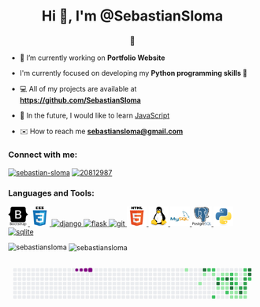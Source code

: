 <h1 align="center">Hi 👋, I'm @SebastianSloma</h1>
<h3 align="center">🐍</h3>

- 🦾 I’m currently working on **Portfolio Website**

- I'm currently focused on developing my **Python programming skills 🐍**

- 💻 All of my projects are available at **https://github.com/SebastianSloma**

- 🔮 In the future, I would like to learn [JavaScript](JavaScript)

- ✉️ How to reach me **sebastiansloma@gmail.com**

<h3 align="left">Connect with me:</h3>
<p align="left">
<a href="https://linkedin.com/in/sebastian-sloma" target="blank"><img align="center" src="https://raw.githubusercontent.com/rahuldkjain/github-profile-readme-generator/master/src/images/icons/Social/linked-in-alt.svg" alt="sebastian-sloma" height="30" width="40" /></a>
<a href="https://stackoverflow.com/users/20812987" target="blank"><img align="center" src="https://raw.githubusercontent.com/rahuldkjain/github-profile-readme-generator/master/src/images/icons/Social/stack-overflow.svg" alt="20812987" height="30" width="40" /></a>
</p>

<h3 align="left">Languages and Tools:</h3>
<p align="left"> <a href="https://getbootstrap.com" target="_blank" rel="noreferrer"> <img src="https://raw.githubusercontent.com/devicons/devicon/master/icons/bootstrap/bootstrap-plain-wordmark.svg" alt="bootstrap" width="40" height="40"/> </a> <a href="https://www.w3schools.com/css/" target="_blank" rel="noreferrer"> <img src="https://raw.githubusercontent.com/devicons/devicon/master/icons/css3/css3-original-wordmark.svg" alt="css3" width="40" height="40"/> </a> <a href="https://www.djangoproject.com/" target="_blank" rel="noreferrer"> <img src="https://cdn.worldvectorlogo.com/logos/django.svg" alt="django" width="40" height="40"/> </a> <a href="https://flask.palletsprojects.com/" target="_blank" rel="noreferrer"> <img src="https://www.vectorlogo.zone/logos/pocoo_flask/pocoo_flask-icon.svg" alt="flask" width="40" height="40"/> </a> <a href="https://git-scm.com/" target="_blank" rel="noreferrer"> <img src="https://www.vectorlogo.zone/logos/git-scm/git-scm-icon.svg" alt="git" width="40" height="40"/> </a> <a href="https://www.w3.org/html/" target="_blank" rel="noreferrer"> <img src="https://raw.githubusercontent.com/devicons/devicon/master/icons/html5/html5-original-wordmark.svg" alt="html5" width="40" height="40"/> </a> <a href="https://www.linux.org/" target="_blank" rel="noreferrer"> <img src="https://raw.githubusercontent.com/devicons/devicon/master/icons/linux/linux-original.svg" alt="linux" width="40" height="40"/> </a> <a href="https://www.mysql.com/" target="_blank" rel="noreferrer"> <img src="https://raw.githubusercontent.com/devicons/devicon/master/icons/mysql/mysql-original-wordmark.svg" alt="mysql" width="40" height="40"/> </a> <a href="https://www.postgresql.org" target="_blank" rel="noreferrer"> <img src="https://raw.githubusercontent.com/devicons/devicon/master/icons/postgresql/postgresql-original-wordmark.svg" alt="postgresql" width="40" height="40"/> </a> <a href="https://www.python.org" target="_blank" rel="noreferrer"> <img src="https://raw.githubusercontent.com/devicons/devicon/master/icons/python/python-original.svg" alt="python" width="40" height="40"/> </a> <a href="https://www.sqlite.org/" target="_blank" rel="noreferrer"> <img src="https://www.vectorlogo.zone/logos/sqlite/sqlite-icon.svg" alt="sqlite" width="40" height="40"/> </a> </p>

<p><img align="left" src="https://github-readme-stats.vercel.app/api/top-langs?username=sebastiansloma&show_icons=true&theme=dracula&locale=en&layout=compact" alt="sebastiansloma" /></p>

<p>&nbsp;<img align="center" src="https://github-readme-stats.vercel.app/api?username=sebastiansloma&show_icons=true&theme=dracula&locale=en" alt="sebastiansloma" /></p>

<svg viewBox="-16 -32 880 192" width="880" height="192" xmlns="http://www.w3.org/2000/svg"><desc>Generated with https://github.com/Platane/snk</desc><style>:root{--cb:#1b1f230a;--cs:purple;--ce:#ebedf0;--c0:#ebedf0;--c1:#9be9a8;--c2:#40c463;--c3:#30a14e;--c4:#216e39}@media(prefers-color-scheme:dark){:root{--cb:#1b1f230a;--cs:purple;--ce:#161b22;--c0:#161b22;--c1:#01311f;--c2:#034525;--c3:#0f6d31;--c4:#00c647}}.c{shape-rendering:geometricPrecision;fill:var(--ce);stroke-width:1px;stroke:var(--cb);animation:none 23100ms linear infinite;width:12px;height:12px}@keyframes c0{16.87%{fill:var(--c1)}16.89%,100%{fill:var(--ce)}}.c.c0{fill:var(--c1);animation-name:c0}@keyframes c1{42.85%{fill:var(--c1)}42.87%,100%{fill:var(--ce)}}.c.c1{fill:var(--c1);animation-name:c1}@keyframes c2{80.94%{fill:var(--c4)}80.96%,100%{fill:var(--ce)}}.c.c2{fill:var(--c4);animation-name:c2}@keyframes c3{19.04%{fill:var(--c1)}19.06%,100%{fill:var(--ce)}}.c.c3{fill:var(--c1);animation-name:c3}@keyframes c4{56.27%{fill:var(--c2)}56.29%,100%{fill:var(--ce)}}.c.c4{fill:var(--c2);animation-name:c4}@keyframes c5{55.83%{fill:var(--c2)}55.85%,100%{fill:var(--ce)}}.c.c5{fill:var(--c2);animation-name:c5}@keyframes c6{19.9%{fill:var(--c1)}19.92%,100%{fill:var(--ce)}}.c.c6{fill:var(--c1);animation-name:c6}@keyframes c7{59.3%{fill:var(--c2)}59.32%,100%{fill:var(--ce)}}.c.c7{fill:var(--c2);animation-name:c7}@keyframes c8{54.54%{fill:var(--c2)}54.56%,100%{fill:var(--ce)}}.c.c8{fill:var(--c2);animation-name:c8}@keyframes c9{70.55%{fill:var(--c4)}70.57%,100%{fill:var(--ce)}}.c.c9{fill:var(--c4);animation-name:c9}@keyframes ca{29.43%{fill:var(--c1)}29.45%,100%{fill:var(--ce)}}.c.ca{fill:var(--c1);animation-name:ca}@keyframes cb{20.77%{fill:var(--c1)}20.79%,100%{fill:var(--ce)}}.c.cb{fill:var(--c1);animation-name:cb}@keyframes cc{54.1%{fill:var(--c2)}54.12%,100%{fill:var(--ce)}}.c.cc{fill:var(--c2);animation-name:cc}@keyframes cd{31.16%{fill:var(--c1)}31.18%,100%{fill:var(--ce)}}.c.cd{fill:var(--c1);animation-name:cd}@keyframes ce{29.86%{fill:var(--c1)}29.88%,100%{fill:var(--ce)}}.c.ce{fill:var(--c1);animation-name:ce}@keyframes cf{21.2%{fill:var(--c1)}21.22%,100%{fill:var(--ce)}}.c.cf{fill:var(--c1);animation-name:cf}@keyframes cg{69.25%{fill:var(--c4)}69.27%,100%{fill:var(--ce)}}.c.cg{fill:var(--c4);animation-name:cg}@keyframes ch{30.73%{fill:var(--c1)}30.75%,100%{fill:var(--ce)}}.c.ch{fill:var(--c1);animation-name:ch}@keyframes ci{30.29%{fill:var(--c1)}30.31%,100%{fill:var(--ce)}}.c.ci{fill:var(--c1);animation-name:ci}@keyframes cj{61.03%{fill:var(--c2)}61.05%,100%{fill:var(--ce)}}.c.cj{fill:var(--c2);animation-name:cj}@keyframes ck{52.8%{fill:var(--c2)}52.82%,100%{fill:var(--ce)}}.c.ck{fill:var(--c2);animation-name:ck}@keyframes cl{68.82%{fill:var(--c3)}68.84%,100%{fill:var(--ce)}}.c.cl{fill:var(--c3);animation-name:cl}@keyframes cm{68.39%{fill:var(--c3)}68.41%,100%{fill:var(--ce)}}.c.cm{fill:var(--c3);animation-name:cm}@keyframes cn{72.28%{fill:var(--c4)}72.3%,100%{fill:var(--ce)}}.c.cn{fill:var(--c4);animation-name:cn}@keyframes co{38.09%{fill:var(--c1)}38.11%,100%{fill:var(--ce)}}.c.co{fill:var(--c1);animation-name:co}@keyframes cp{33.32%{fill:var(--c1)}33.34%,100%{fill:var(--ce)}}.c.cp{fill:var(--c1);animation-name:cp}@keyframes cq{22.93%{fill:var(--c1)}22.95%,100%{fill:var(--ce)}}.c.cq{fill:var(--c1);animation-name:cq}@keyframes cr{23.37%{fill:var(--c1)}23.39%,100%{fill:var(--ce)}}.c.cr{fill:var(--c1);animation-name:cr}@keyframes cs{48.91%{fill:var(--c2)}48.93%,100%{fill:var(--ce)}}.c.cs{fill:var(--c2);animation-name:cs}@keyframes ct{48.47%{fill:var(--c1)}48.49%,100%{fill:var(--ce)}}.c.ct{fill:var(--c1);animation-name:ct}@keyframes cu{37.65%{fill:var(--c1)}37.67%,100%{fill:var(--ce)}}.c.cu{fill:var(--c1);animation-name:cu}@keyframes cv{33.76%{fill:var(--c1)}33.78%,100%{fill:var(--ce)}}.c.cv{fill:var(--c1);animation-name:cv}@keyframes cw{67.09%{fill:var(--c3)}67.11%,100%{fill:var(--ce)}}.c.cw{fill:var(--c3);animation-name:cw}@keyframes cx{73.58%{fill:var(--c4)}73.6%,100%{fill:var(--ce)}}.c.cx{fill:var(--c4);animation-name:cx}@keyframes cy{34.19%{fill:var(--c1)}34.21%,100%{fill:var(--ce)}}.c.cy{fill:var(--c1);animation-name:cy}@keyframes cz{51.07%{fill:var(--c2)}51.09%,100%{fill:var(--ce)}}.c.cz{fill:var(--c2);animation-name:cz}@keyframes c10{50.64%{fill:var(--c1)}50.66%,100%{fill:var(--ce)}}.c.c10{fill:var(--c1);animation-name:c10}@keyframes c11{65.79%{fill:var(--c3)}65.81%,100%{fill:var(--ce)}}.c.c11{fill:var(--c3);animation-name:c11}@keyframes c12{66.22%{fill:var(--c3)}66.24%,100%{fill:var(--ce)}}.c.c12{fill:var(--c3);animation-name:c12}@keyframes c13{66.66%{fill:var(--c3)}66.68%,100%{fill:var(--ce)}}.c.c13{fill:var(--c3);animation-name:c13}@keyframes c14{35.05%{fill:var(--c1)}35.07%,100%{fill:var(--ce)}}.c.c14{fill:var(--c1);animation-name:c14}@keyframes c15{34.62%{fill:var(--c1)}34.64%,100%{fill:var(--ce)}}.c.c15{fill:var(--c1);animation-name:c15}@keyframes c16{76.61%{fill:var(--c4)}76.63%,100%{fill:var(--ce)}}.c.c16{fill:var(--c4);animation-name:c16}@keyframes c17{76.18%{fill:var(--c4)}76.2%,100%{fill:var(--ce)}}.c.c17{fill:var(--c4);animation-name:c17}@keyframes c18{65.36%{fill:var(--c2)}65.38%,100%{fill:var(--ce)}}.c.c18{fill:var(--c2);animation-name:c18}.u{transform-origin:0 0;transform:scale(0,1);animation:none linear 23100ms infinite}@keyframes u0{16.87%{transform:scale(0.000,1)}16.89%,19.04%{transform:scale(0.048,1)}19.06%,19.9%{transform:scale(0.095,1)}19.92%,20.77%{transform:scale(0.143,1)}20.79%,21.2%{transform:scale(0.190,1)}21.22%,22.93%{transform:scale(0.238,1)}22.95%,23.37%{transform:scale(0.286,1)}23.39%,29.43%{transform:scale(0.333,1)}29.45%,29.86%{transform:scale(0.381,1)}29.88%,30.29%{transform:scale(0.429,1)}30.31%,30.73%{transform:scale(0.476,1)}30.75%,31.16%{transform:scale(0.524,1)}31.18%,33.32%{transform:scale(0.571,1)}33.34%,33.76%{transform:scale(0.619,1)}33.78%,34.19%{transform:scale(0.667,1)}34.21%,34.62%{transform:scale(0.714,1)}34.64%,35.05%{transform:scale(0.762,1)}35.07%,37.65%{transform:scale(0.810,1)}37.67%,38.09%{transform:scale(0.857,1)}38.11%,42.85%{transform:scale(0.905,1)}42.87%,48.47%{transform:scale(0.952,1)}48.49%,100%{transform:scale(1.000,1)}}.u.u0{fill:var(--c1);animation-name:u0;transform-origin:0.0px 0}@keyframes u1{48.91%{transform:scale(0.000,1)}48.93%,100%{transform:scale(1.000,1)}}.u.u1{fill:var(--c2);animation-name:u1;transform-origin:395.7px 0}@keyframes u2{50.64%{transform:scale(0.000,1)}50.66%,100%{transform:scale(1.000,1)}}.u.u2{fill:var(--c1);animation-name:u2;transform-origin:414.6px 0}@keyframes u3{51.07%{transform:scale(0.000,1)}51.09%,52.8%{transform:scale(0.111,1)}52.82%,54.1%{transform:scale(0.222,1)}54.12%,54.54%{transform:scale(0.333,1)}54.56%,55.83%{transform:scale(0.444,1)}55.85%,56.27%{transform:scale(0.556,1)}56.29%,59.3%{transform:scale(0.667,1)}59.32%,61.03%{transform:scale(0.778,1)}61.05%,65.36%{transform:scale(0.889,1)}65.38%,100%{transform:scale(1.000,1)}}.u.u3{fill:var(--c2);animation-name:u3;transform-origin:433.4px 0}@keyframes u4{65.79%{transform:scale(0.000,1)}65.81%,66.22%{transform:scale(0.167,1)}66.24%,66.66%{transform:scale(0.333,1)}66.68%,67.09%{transform:scale(0.500,1)}67.11%,68.39%{transform:scale(0.667,1)}68.41%,68.82%{transform:scale(0.833,1)}68.84%,100%{transform:scale(1.000,1)}}.u.u4{fill:var(--c3);animation-name:u4;transform-origin:603.0px 0}@keyframes u5{69.25%{transform:scale(0.000,1)}69.27%,70.55%{transform:scale(0.143,1)}70.57%,72.28%{transform:scale(0.286,1)}72.3%,73.58%{transform:scale(0.429,1)}73.6%,76.18%{transform:scale(0.571,1)}76.2%,76.61%{transform:scale(0.714,1)}76.63%,80.94%{transform:scale(0.857,1)}80.96%,100%{transform:scale(1.000,1)}}.u.u5{fill:var(--c4);animation-name:u5;transform-origin:716.1px 0}.s{shape-rendering:geometricPrecision;fill:var(--cs);animation:none linear 23100ms infinite}@keyframes s0{0%,99.57%{transform:translate(0px,-16px)}0.43%{transform:translate(0px,0px)}18.18%{transform:translate(656px,0px)}18.61%{transform:translate(656px,16px)}21.21%{transform:translate(752px,16px)}21.65%{transform:translate(752px,0px)}22.51%{transform:translate(784px,0px)}23.38%{transform:translate(784px,32px)}23.81%{transform:translate(800px,32px)}24.68%{transform:translate(800px,0px)}26.84%,55.41%{transform:translate(720px,0px)}27.27%{transform:translate(720px,16px)}27.71%,57.14%{transform:translate(704px,16px)}29%,41.13%{transform:translate(704px,64px)}30.3%{transform:translate(752px,64px)}30.74%{transform:translate(752px,48px)}31.17%{transform:translate(736px,48px)}32.47%,39.39%,46.32%{transform:translate(736px,96px)}34.63%{transform:translate(816px,96px)}35.06%{transform:translate(816px,80px)}35.5%,74.46%{transform:translate(832px,80px)}35.93%,63.64%{transform:translate(832px,96px)}37.23%,62.34%{transform:translate(784px,96px)}37.66%,48.05%,61.9%{transform:translate(784px,80px)}38.1%,47.62%{transform:translate(768px,80px)}38.53%,47.19%{transform:translate(768px,96px)}40.26%{transform:translate(736px,64px)}41.56%{transform:translate(704px,48px)}42.86%{transform:translate(656px,48px)}43.72%{transform:translate(656px,80px)}45.89%{transform:translate(736px,80px)}49.78%{transform:translate(784px,16px)}50.65%{transform:translate(816px,16px)}51.08%{transform:translate(816px,0px)}52.38%{transform:translate(768px,0px)}52.81%{transform:translate(768px,16px)}53.68%{transform:translate(736px,16px)}54.11%{transform:translate(736px,32px)}54.55%,70.13%{transform:translate(720px,32px)}56.28%{transform:translate(688px,0px)}56.71%{transform:translate(688px,16px)}59.31%{transform:translate(704px,96px)}60.61%{transform:translate(752px,96px)}61.04%{transform:translate(752px,80px)}65.37%{transform:translate(832px,32px)}65.8%{transform:translate(816px,32px)}66.67%{transform:translate(816px,64px)}67.1%,73.16%{transform:translate(800px,64px)}67.53%{transform:translate(800px,48px)}68.4%,71.86%{transform:translate(768px,48px)}68.83%{transform:translate(768px,32px)}70.56%{transform:translate(720px,48px)}72.29%{transform:translate(768px,64px)}73.59%{transform:translate(800px,80px)}76.62%{transform:translate(832px,0px)}97.4%{transform:translate(64px,0px)}97.84%{transform:translate(64px,-16px)}}.s.s0{transform:translate(0px,-16px);animation-name:s0}@keyframes s1{0%,99.57%{transform:translate(16px,-16px)}0.43%{transform:translate(0px,-16px)}0.87%{transform:translate(0px,0px)}18.61%{transform:translate(656px,0px)}19.05%{transform:translate(656px,16px)}21.65%{transform:translate(752px,16px)}22.08%{transform:translate(752px,0px)}22.94%{transform:translate(784px,0px)}23.81%{transform:translate(784px,32px)}24.24%{transform:translate(800px,32px)}25.11%{transform:translate(800px,0px)}27.27%,55.84%{transform:translate(720px,0px)}27.71%{transform:translate(720px,16px)}28.14%,57.58%{transform:translate(704px,16px)}29.44%,41.56%{transform:translate(704px,64px)}30.74%{transform:translate(752px,64px)}31.17%{transform:translate(752px,48px)}31.6%{transform:translate(736px,48px)}32.9%,39.83%,46.75%{transform:translate(736px,96px)}35.06%{transform:translate(816px,96px)}35.5%{transform:translate(816px,80px)}35.93%,74.89%{transform:translate(832px,80px)}36.36%,64.07%{transform:translate(832px,96px)}37.66%,62.77%{transform:translate(784px,96px)}38.1%,48.48%,62.34%{transform:translate(784px,80px)}38.53%,48.05%{transform:translate(768px,80px)}38.96%,47.62%{transform:translate(768px,96px)}40.69%{transform:translate(736px,64px)}41.99%{transform:translate(704px,48px)}43.29%{transform:translate(656px,48px)}44.16%{transform:translate(656px,80px)}46.32%{transform:translate(736px,80px)}50.22%{transform:translate(784px,16px)}51.08%{transform:translate(816px,16px)}51.52%{transform:translate(816px,0px)}52.81%{transform:translate(768px,0px)}53.25%{transform:translate(768px,16px)}54.11%{transform:translate(736px,16px)}54.55%{transform:translate(736px,32px)}54.98%,70.56%{transform:translate(720px,32px)}56.71%{transform:translate(688px,0px)}57.14%{transform:translate(688px,16px)}59.74%{transform:translate(704px,96px)}61.04%{transform:translate(752px,96px)}61.47%{transform:translate(752px,80px)}65.8%{transform:translate(832px,32px)}66.23%{transform:translate(816px,32px)}67.1%{transform:translate(816px,64px)}67.53%,73.59%{transform:translate(800px,64px)}67.97%{transform:translate(800px,48px)}68.83%,72.29%{transform:translate(768px,48px)}69.26%{transform:translate(768px,32px)}71%{transform:translate(720px,48px)}72.73%{transform:translate(768px,64px)}74.03%{transform:translate(800px,80px)}77.06%{transform:translate(832px,0px)}97.84%{transform:translate(64px,0px)}98.27%{transform:translate(64px,-16px)}}.s.s1{transform:translate(16px,-16px);animation-name:s1}@keyframes s2{0%,99.57%{transform:translate(32px,-16px)}0.87%{transform:translate(0px,-16px)}1.3%{transform:translate(0px,0px)}19.05%{transform:translate(656px,0px)}19.48%{transform:translate(656px,16px)}22.08%{transform:translate(752px,16px)}22.51%{transform:translate(752px,0px)}23.38%{transform:translate(784px,0px)}24.24%{transform:translate(784px,32px)}24.68%{transform:translate(800px,32px)}25.54%{transform:translate(800px,0px)}27.71%,56.28%{transform:translate(720px,0px)}28.14%{transform:translate(720px,16px)}28.57%,58.01%{transform:translate(704px,16px)}29.87%,41.99%{transform:translate(704px,64px)}31.17%{transform:translate(752px,64px)}31.6%{transform:translate(752px,48px)}32.03%{transform:translate(736px,48px)}33.33%,40.26%,47.19%{transform:translate(736px,96px)}35.5%{transform:translate(816px,96px)}35.93%{transform:translate(816px,80px)}36.36%,75.32%{transform:translate(832px,80px)}36.8%,64.5%{transform:translate(832px,96px)}38.1%,63.2%{transform:translate(784px,96px)}38.53%,48.92%,62.77%{transform:translate(784px,80px)}38.96%,48.48%{transform:translate(768px,80px)}39.39%,48.05%{transform:translate(768px,96px)}41.13%{transform:translate(736px,64px)}42.42%{transform:translate(704px,48px)}43.72%{transform:translate(656px,48px)}44.59%{transform:translate(656px,80px)}46.75%{transform:translate(736px,80px)}50.65%{transform:translate(784px,16px)}51.52%{transform:translate(816px,16px)}51.95%{transform:translate(816px,0px)}53.25%{transform:translate(768px,0px)}53.68%{transform:translate(768px,16px)}54.55%{transform:translate(736px,16px)}54.98%{transform:translate(736px,32px)}55.41%,71%{transform:translate(720px,32px)}57.14%{transform:translate(688px,0px)}57.58%{transform:translate(688px,16px)}60.17%{transform:translate(704px,96px)}61.47%{transform:translate(752px,96px)}61.9%{transform:translate(752px,80px)}66.23%{transform:translate(832px,32px)}66.67%{transform:translate(816px,32px)}67.53%{transform:translate(816px,64px)}67.97%,74.03%{transform:translate(800px,64px)}68.4%{transform:translate(800px,48px)}69.26%,72.73%{transform:translate(768px,48px)}69.7%{transform:translate(768px,32px)}71.43%{transform:translate(720px,48px)}73.16%{transform:translate(768px,64px)}74.46%{transform:translate(800px,80px)}77.49%{transform:translate(832px,0px)}98.27%{transform:translate(64px,0px)}98.7%{transform:translate(64px,-16px)}}.s.s2{transform:translate(32px,-16px);animation-name:s2}@keyframes s3{0%,99.57%{transform:translate(48px,-16px)}1.3%{transform:translate(0px,-16px)}1.73%{transform:translate(0px,0px)}19.48%{transform:translate(656px,0px)}19.91%{transform:translate(656px,16px)}22.51%{transform:translate(752px,16px)}22.94%{transform:translate(752px,0px)}23.81%{transform:translate(784px,0px)}24.68%{transform:translate(784px,32px)}25.11%{transform:translate(800px,32px)}25.97%{transform:translate(800px,0px)}28.14%,56.71%{transform:translate(720px,0px)}28.57%{transform:translate(720px,16px)}29%,58.44%{transform:translate(704px,16px)}30.3%,42.42%{transform:translate(704px,64px)}31.6%{transform:translate(752px,64px)}32.03%{transform:translate(752px,48px)}32.47%{transform:translate(736px,48px)}33.77%,40.69%,47.62%{transform:translate(736px,96px)}35.93%{transform:translate(816px,96px)}36.36%{transform:translate(816px,80px)}36.8%,75.76%{transform:translate(832px,80px)}37.23%,64.94%{transform:translate(832px,96px)}38.53%,63.64%{transform:translate(784px,96px)}38.96%,49.35%,63.2%{transform:translate(784px,80px)}39.39%,48.92%{transform:translate(768px,80px)}39.83%,48.48%{transform:translate(768px,96px)}41.56%{transform:translate(736px,64px)}42.86%{transform:translate(704px,48px)}44.16%{transform:translate(656px,48px)}45.02%{transform:translate(656px,80px)}47.19%{transform:translate(736px,80px)}51.08%{transform:translate(784px,16px)}51.95%{transform:translate(816px,16px)}52.38%{transform:translate(816px,0px)}53.68%{transform:translate(768px,0px)}54.11%{transform:translate(768px,16px)}54.98%{transform:translate(736px,16px)}55.41%{transform:translate(736px,32px)}55.84%,71.43%{transform:translate(720px,32px)}57.58%{transform:translate(688px,0px)}58.01%{transform:translate(688px,16px)}60.61%{transform:translate(704px,96px)}61.9%{transform:translate(752px,96px)}62.34%{transform:translate(752px,80px)}66.67%{transform:translate(832px,32px)}67.1%{transform:translate(816px,32px)}67.97%{transform:translate(816px,64px)}68.4%,74.46%{transform:translate(800px,64px)}68.83%{transform:translate(800px,48px)}69.7%,73.16%{transform:translate(768px,48px)}70.13%{transform:translate(768px,32px)}71.86%{transform:translate(720px,48px)}73.59%{transform:translate(768px,64px)}74.89%{transform:translate(800px,80px)}77.92%{transform:translate(832px,0px)}98.7%{transform:translate(64px,0px)}99.13%{transform:translate(64px,-16px)}}.s.s3{transform:translate(48px,-16px);animation-name:s3}</style><rect class="c" x="2" y="2" rx="2" ry="2"/><rect class="c" x="2" y="18" rx="2" ry="2"/><rect class="c" x="2" y="34" rx="2" ry="2"/><rect class="c" x="2" y="50" rx="2" ry="2"/><rect class="c" x="2" y="66" rx="2" ry="2"/><rect class="c" x="2" y="82" rx="2" ry="2"/><rect class="c" x="2" y="98" rx="2" ry="2"/><rect class="c" x="18" y="2" rx="2" ry="2"/><rect class="c" x="18" y="18" rx="2" ry="2"/><rect class="c" x="18" y="34" rx="2" ry="2"/><rect class="c" x="18" y="50" rx="2" ry="2"/><rect class="c" x="18" y="66" rx="2" ry="2"/><rect class="c" x="18" y="82" rx="2" ry="2"/><rect class="c" x="18" y="98" rx="2" ry="2"/><rect class="c" x="34" y="2" rx="2" ry="2"/><rect class="c" x="34" y="18" rx="2" ry="2"/><rect class="c" x="34" y="34" rx="2" ry="2"/><rect class="c" x="34" y="50" rx="2" ry="2"/><rect class="c" x="34" y="66" rx="2" ry="2"/><rect class="c" x="34" y="82" rx="2" ry="2"/><rect class="c" x="34" y="98" rx="2" ry="2"/><rect class="c" x="50" y="2" rx="2" ry="2"/><rect class="c" x="50" y="18" rx="2" ry="2"/><rect class="c" x="50" y="34" rx="2" ry="2"/><rect class="c" x="50" y="50" rx="2" ry="2"/><rect class="c" x="50" y="66" rx="2" ry="2"/><rect class="c" x="50" y="82" rx="2" ry="2"/><rect class="c" x="50" y="98" rx="2" ry="2"/><rect class="c" x="66" y="2" rx="2" ry="2"/><rect class="c" x="66" y="18" rx="2" ry="2"/><rect class="c" x="66" y="34" rx="2" ry="2"/><rect class="c" x="66" y="50" rx="2" ry="2"/><rect class="c" x="66" y="66" rx="2" ry="2"/><rect class="c" x="66" y="82" rx="2" ry="2"/><rect class="c" x="66" y="98" rx="2" ry="2"/><rect class="c" x="82" y="2" rx="2" ry="2"/><rect class="c" x="82" y="18" rx="2" ry="2"/><rect class="c" x="82" y="34" rx="2" ry="2"/><rect class="c" x="82" y="50" rx="2" ry="2"/><rect class="c" x="82" y="66" rx="2" ry="2"/><rect class="c" x="82" y="82" rx="2" ry="2"/><rect class="c" x="82" y="98" rx="2" ry="2"/><rect class="c" x="98" y="2" rx="2" ry="2"/><rect class="c" x="98" y="18" rx="2" ry="2"/><rect class="c" x="98" y="34" rx="2" ry="2"/><rect class="c" x="98" y="50" rx="2" ry="2"/><rect class="c" x="98" y="66" rx="2" ry="2"/><rect class="c" x="98" y="82" rx="2" ry="2"/><rect class="c" x="98" y="98" rx="2" ry="2"/><rect class="c" x="114" y="2" rx="2" ry="2"/><rect class="c" x="114" y="18" rx="2" ry="2"/><rect class="c" x="114" y="34" rx="2" ry="2"/><rect class="c" x="114" y="50" rx="2" ry="2"/><rect class="c" x="114" y="66" rx="2" ry="2"/><rect class="c" x="114" y="82" rx="2" ry="2"/><rect class="c" x="114" y="98" rx="2" ry="2"/><rect class="c" x="130" y="2" rx="2" ry="2"/><rect class="c" x="130" y="18" rx="2" ry="2"/><rect class="c" x="130" y="34" rx="2" ry="2"/><rect class="c" x="130" y="50" rx="2" ry="2"/><rect class="c" x="130" y="66" rx="2" ry="2"/><rect class="c" x="130" y="82" rx="2" ry="2"/><rect class="c" x="130" y="98" rx="2" ry="2"/><rect class="c" x="146" y="2" rx="2" ry="2"/><rect class="c" x="146" y="18" rx="2" ry="2"/><rect class="c" x="146" y="34" rx="2" ry="2"/><rect class="c" x="146" y="50" rx="2" ry="2"/><rect class="c" x="146" y="66" rx="2" ry="2"/><rect class="c" x="146" y="82" rx="2" ry="2"/><rect class="c" x="146" y="98" rx="2" ry="2"/><rect class="c" x="162" y="2" rx="2" ry="2"/><rect class="c" x="162" y="18" rx="2" ry="2"/><rect class="c" x="162" y="34" rx="2" ry="2"/><rect class="c" x="162" y="50" rx="2" ry="2"/><rect class="c" x="162" y="66" rx="2" ry="2"/><rect class="c" x="162" y="82" rx="2" ry="2"/><rect class="c" x="162" y="98" rx="2" ry="2"/><rect class="c" x="178" y="2" rx="2" ry="2"/><rect class="c" x="178" y="18" rx="2" ry="2"/><rect class="c" x="178" y="34" rx="2" ry="2"/><rect class="c" x="178" y="50" rx="2" ry="2"/><rect class="c" x="178" y="66" rx="2" ry="2"/><rect class="c" x="178" y="82" rx="2" ry="2"/><rect class="c" x="178" y="98" rx="2" ry="2"/><rect class="c" x="194" y="2" rx="2" ry="2"/><rect class="c" x="194" y="18" rx="2" ry="2"/><rect class="c" x="194" y="34" rx="2" ry="2"/><rect class="c" x="194" y="50" rx="2" ry="2"/><rect class="c" x="194" y="66" rx="2" ry="2"/><rect class="c" x="194" y="82" rx="2" ry="2"/><rect class="c" x="194" y="98" rx="2" ry="2"/><rect class="c" x="210" y="2" rx="2" ry="2"/><rect class="c" x="210" y="18" rx="2" ry="2"/><rect class="c" x="210" y="34" rx="2" ry="2"/><rect class="c" x="210" y="50" rx="2" ry="2"/><rect class="c" x="210" y="66" rx="2" ry="2"/><rect class="c" x="210" y="82" rx="2" ry="2"/><rect class="c" x="210" y="98" rx="2" ry="2"/><rect class="c" x="226" y="2" rx="2" ry="2"/><rect class="c" x="226" y="18" rx="2" ry="2"/><rect class="c" x="226" y="34" rx="2" ry="2"/><rect class="c" x="226" y="50" rx="2" ry="2"/><rect class="c" x="226" y="66" rx="2" ry="2"/><rect class="c" x="226" y="82" rx="2" ry="2"/><rect class="c" x="226" y="98" rx="2" ry="2"/><rect class="c" x="242" y="2" rx="2" ry="2"/><rect class="c" x="242" y="18" rx="2" ry="2"/><rect class="c" x="242" y="34" rx="2" ry="2"/><rect class="c" x="242" y="50" rx="2" ry="2"/><rect class="c" x="242" y="66" rx="2" ry="2"/><rect class="c" x="242" y="82" rx="2" ry="2"/><rect class="c" x="242" y="98" rx="2" ry="2"/><rect class="c" x="258" y="2" rx="2" ry="2"/><rect class="c" x="258" y="18" rx="2" ry="2"/><rect class="c" x="258" y="34" rx="2" ry="2"/><rect class="c" x="258" y="50" rx="2" ry="2"/><rect class="c" x="258" y="66" rx="2" ry="2"/><rect class="c" x="258" y="82" rx="2" ry="2"/><rect class="c" x="258" y="98" rx="2" ry="2"/><rect class="c" x="274" y="2" rx="2" ry="2"/><rect class="c" x="274" y="18" rx="2" ry="2"/><rect class="c" x="274" y="34" rx="2" ry="2"/><rect class="c" x="274" y="50" rx="2" ry="2"/><rect class="c" x="274" y="66" rx="2" ry="2"/><rect class="c" x="274" y="82" rx="2" ry="2"/><rect class="c" x="274" y="98" rx="2" ry="2"/><rect class="c" x="290" y="2" rx="2" ry="2"/><rect class="c" x="290" y="18" rx="2" ry="2"/><rect class="c" x="290" y="34" rx="2" ry="2"/><rect class="c" x="290" y="50" rx="2" ry="2"/><rect class="c" x="290" y="66" rx="2" ry="2"/><rect class="c" x="290" y="82" rx="2" ry="2"/><rect class="c" x="290" y="98" rx="2" ry="2"/><rect class="c" x="306" y="2" rx="2" ry="2"/><rect class="c" x="306" y="18" rx="2" ry="2"/><rect class="c" x="306" y="34" rx="2" ry="2"/><rect class="c" x="306" y="50" rx="2" ry="2"/><rect class="c" x="306" y="66" rx="2" ry="2"/><rect class="c" x="306" y="82" rx="2" ry="2"/><rect class="c" x="306" y="98" rx="2" ry="2"/><rect class="c" x="322" y="2" rx="2" ry="2"/><rect class="c" x="322" y="18" rx="2" ry="2"/><rect class="c" x="322" y="34" rx="2" ry="2"/><rect class="c" x="322" y="50" rx="2" ry="2"/><rect class="c" x="322" y="66" rx="2" ry="2"/><rect class="c" x="322" y="82" rx="2" ry="2"/><rect class="c" x="322" y="98" rx="2" ry="2"/><rect class="c" x="338" y="2" rx="2" ry="2"/><rect class="c" x="338" y="18" rx="2" ry="2"/><rect class="c" x="338" y="34" rx="2" ry="2"/><rect class="c" x="338" y="50" rx="2" ry="2"/><rect class="c" x="338" y="66" rx="2" ry="2"/><rect class="c" x="338" y="82" rx="2" ry="2"/><rect class="c" x="338" y="98" rx="2" ry="2"/><rect class="c" x="354" y="2" rx="2" ry="2"/><rect class="c" x="354" y="18" rx="2" ry="2"/><rect class="c" x="354" y="34" rx="2" ry="2"/><rect class="c" x="354" y="50" rx="2" ry="2"/><rect class="c" x="354" y="66" rx="2" ry="2"/><rect class="c" x="354" y="82" rx="2" ry="2"/><rect class="c" x="354" y="98" rx="2" ry="2"/><rect class="c" x="370" y="2" rx="2" ry="2"/><rect class="c" x="370" y="18" rx="2" ry="2"/><rect class="c" x="370" y="34" rx="2" ry="2"/><rect class="c" x="370" y="50" rx="2" ry="2"/><rect class="c" x="370" y="66" rx="2" ry="2"/><rect class="c" x="370" y="82" rx="2" ry="2"/><rect class="c" x="370" y="98" rx="2" ry="2"/><rect class="c" x="386" y="2" rx="2" ry="2"/><rect class="c" x="386" y="18" rx="2" ry="2"/><rect class="c" x="386" y="34" rx="2" ry="2"/><rect class="c" x="386" y="50" rx="2" ry="2"/><rect class="c" x="386" y="66" rx="2" ry="2"/><rect class="c" x="386" y="82" rx="2" ry="2"/><rect class="c" x="386" y="98" rx="2" ry="2"/><rect class="c" x="402" y="2" rx="2" ry="2"/><rect class="c" x="402" y="18" rx="2" ry="2"/><rect class="c" x="402" y="34" rx="2" ry="2"/><rect class="c" x="402" y="50" rx="2" ry="2"/><rect class="c" x="402" y="66" rx="2" ry="2"/><rect class="c" x="402" y="82" rx="2" ry="2"/><rect class="c" x="402" y="98" rx="2" ry="2"/><rect class="c" x="418" y="2" rx="2" ry="2"/><rect class="c" x="418" y="18" rx="2" ry="2"/><rect class="c" x="418" y="34" rx="2" ry="2"/><rect class="c" x="418" y="50" rx="2" ry="2"/><rect class="c" x="418" y="66" rx="2" ry="2"/><rect class="c" x="418" y="82" rx="2" ry="2"/><rect class="c" x="418" y="98" rx="2" ry="2"/><rect class="c" x="434" y="2" rx="2" ry="2"/><rect class="c" x="434" y="18" rx="2" ry="2"/><rect class="c" x="434" y="34" rx="2" ry="2"/><rect class="c" x="434" y="50" rx="2" ry="2"/><rect class="c" x="434" y="66" rx="2" ry="2"/><rect class="c" x="434" y="82" rx="2" ry="2"/><rect class="c" x="434" y="98" rx="2" ry="2"/><rect class="c" x="450" y="2" rx="2" ry="2"/><rect class="c" x="450" y="18" rx="2" ry="2"/><rect class="c" x="450" y="34" rx="2" ry="2"/><rect class="c" x="450" y="50" rx="2" ry="2"/><rect class="c" x="450" y="66" rx="2" ry="2"/><rect class="c" x="450" y="82" rx="2" ry="2"/><rect class="c" x="450" y="98" rx="2" ry="2"/><rect class="c" x="466" y="2" rx="2" ry="2"/><rect class="c" x="466" y="18" rx="2" ry="2"/><rect class="c" x="466" y="34" rx="2" ry="2"/><rect class="c" x="466" y="50" rx="2" ry="2"/><rect class="c" x="466" y="66" rx="2" ry="2"/><rect class="c" x="466" y="82" rx="2" ry="2"/><rect class="c" x="466" y="98" rx="2" ry="2"/><rect class="c" x="482" y="2" rx="2" ry="2"/><rect class="c" x="482" y="18" rx="2" ry="2"/><rect class="c" x="482" y="34" rx="2" ry="2"/><rect class="c" x="482" y="50" rx="2" ry="2"/><rect class="c" x="482" y="66" rx="2" ry="2"/><rect class="c" x="482" y="82" rx="2" ry="2"/><rect class="c" x="482" y="98" rx="2" ry="2"/><rect class="c" x="498" y="2" rx="2" ry="2"/><rect class="c" x="498" y="18" rx="2" ry="2"/><rect class="c" x="498" y="34" rx="2" ry="2"/><rect class="c" x="498" y="50" rx="2" ry="2"/><rect class="c" x="498" y="66" rx="2" ry="2"/><rect class="c" x="498" y="82" rx="2" ry="2"/><rect class="c" x="498" y="98" rx="2" ry="2"/><rect class="c" x="514" y="2" rx="2" ry="2"/><rect class="c" x="514" y="18" rx="2" ry="2"/><rect class="c" x="514" y="34" rx="2" ry="2"/><rect class="c" x="514" y="50" rx="2" ry="2"/><rect class="c" x="514" y="66" rx="2" ry="2"/><rect class="c" x="514" y="82" rx="2" ry="2"/><rect class="c" x="514" y="98" rx="2" ry="2"/><rect class="c" x="530" y="2" rx="2" ry="2"/><rect class="c" x="530" y="18" rx="2" ry="2"/><rect class="c" x="530" y="34" rx="2" ry="2"/><rect class="c" x="530" y="50" rx="2" ry="2"/><rect class="c" x="530" y="66" rx="2" ry="2"/><rect class="c" x="530" y="82" rx="2" ry="2"/><rect class="c" x="530" y="98" rx="2" ry="2"/><rect class="c" x="546" y="2" rx="2" ry="2"/><rect class="c" x="546" y="18" rx="2" ry="2"/><rect class="c" x="546" y="34" rx="2" ry="2"/><rect class="c" x="546" y="50" rx="2" ry="2"/><rect class="c" x="546" y="66" rx="2" ry="2"/><rect class="c" x="546" y="82" rx="2" ry="2"/><rect class="c" x="546" y="98" rx="2" ry="2"/><rect class="c" x="562" y="2" rx="2" ry="2"/><rect class="c" x="562" y="18" rx="2" ry="2"/><rect class="c" x="562" y="34" rx="2" ry="2"/><rect class="c" x="562" y="50" rx="2" ry="2"/><rect class="c" x="562" y="66" rx="2" ry="2"/><rect class="c" x="562" y="82" rx="2" ry="2"/><rect class="c" x="562" y="98" rx="2" ry="2"/><rect class="c" x="578" y="2" rx="2" ry="2"/><rect class="c" x="578" y="18" rx="2" ry="2"/><rect class="c" x="578" y="34" rx="2" ry="2"/><rect class="c" x="578" y="50" rx="2" ry="2"/><rect class="c" x="578" y="66" rx="2" ry="2"/><rect class="c" x="578" y="82" rx="2" ry="2"/><rect class="c" x="578" y="98" rx="2" ry="2"/><rect class="c" x="594" y="2" rx="2" ry="2"/><rect class="c" x="594" y="18" rx="2" ry="2"/><rect class="c" x="594" y="34" rx="2" ry="2"/><rect class="c" x="594" y="50" rx="2" ry="2"/><rect class="c" x="594" y="66" rx="2" ry="2"/><rect class="c" x="594" y="82" rx="2" ry="2"/><rect class="c" x="594" y="98" rx="2" ry="2"/><rect class="c c0" x="610" y="2" rx="2" ry="2"/><rect class="c" x="610" y="18" rx="2" ry="2"/><rect class="c" x="610" y="34" rx="2" ry="2"/><rect class="c" x="610" y="50" rx="2" ry="2"/><rect class="c" x="610" y="66" rx="2" ry="2"/><rect class="c" x="610" y="82" rx="2" ry="2"/><rect class="c" x="610" y="98" rx="2" ry="2"/><rect class="c" x="626" y="2" rx="2" ry="2"/><rect class="c" x="626" y="18" rx="2" ry="2"/><rect class="c" x="626" y="34" rx="2" ry="2"/><rect class="c" x="626" y="50" rx="2" ry="2"/><rect class="c" x="626" y="66" rx="2" ry="2"/><rect class="c" x="626" y="82" rx="2" ry="2"/><rect class="c" x="626" y="98" rx="2" ry="2"/><rect class="c" x="642" y="2" rx="2" ry="2"/><rect class="c" x="642" y="18" rx="2" ry="2"/><rect class="c" x="642" y="34" rx="2" ry="2"/><rect class="c" x="642" y="50" rx="2" ry="2"/><rect class="c" x="642" y="66" rx="2" ry="2"/><rect class="c" x="642" y="82" rx="2" ry="2"/><rect class="c" x="642" y="98" rx="2" ry="2"/><rect class="c" x="658" y="2" rx="2" ry="2"/><rect class="c" x="658" y="18" rx="2" ry="2"/><rect class="c" x="658" y="34" rx="2" ry="2"/><rect class="c c1" x="658" y="50" rx="2" ry="2"/><rect class="c" x="658" y="66" rx="2" ry="2"/><rect class="c" x="658" y="82" rx="2" ry="2"/><rect class="c" x="658" y="98" rx="2" ry="2"/><rect class="c c2" x="674" y="2" rx="2" ry="2"/><rect class="c c3" x="674" y="18" rx="2" ry="2"/><rect class="c" x="674" y="34" rx="2" ry="2"/><rect class="c" x="674" y="50" rx="2" ry="2"/><rect class="c" x="674" y="66" rx="2" ry="2"/><rect class="c" x="674" y="82" rx="2" ry="2"/><rect class="c" x="674" y="98" rx="2" ry="2"/><rect class="c c4" x="690" y="2" rx="2" ry="2"/><rect class="c" x="690" y="18" rx="2" ry="2"/><rect class="c" x="690" y="34" rx="2" ry="2"/><rect class="c" x="690" y="50" rx="2" ry="2"/><rect class="c" x="690" y="66" rx="2" ry="2"/><rect class="c" x="690" y="82" rx="2" ry="2"/><rect class="c" x="690" y="98" rx="2" ry="2"/><rect class="c c5" x="706" y="2" rx="2" ry="2"/><rect class="c c6" x="706" y="18" rx="2" ry="2"/><rect class="c" x="706" y="34" rx="2" ry="2"/><rect class="c" x="706" y="50" rx="2" ry="2"/><rect class="c" x="706" y="66" rx="2" ry="2"/><rect class="c" x="706" y="82" rx="2" ry="2"/><rect class="c c7" x="706" y="98" rx="2" ry="2"/><rect class="c" x="722" y="2" rx="2" ry="2"/><rect class="c" x="722" y="18" rx="2" ry="2"/><rect class="c c8" x="722" y="34" rx="2" ry="2"/><rect class="c c9" x="722" y="50" rx="2" ry="2"/><rect class="c ca" x="722" y="66" rx="2" ry="2"/><rect class="c" x="722" y="82" rx="2" ry="2"/><rect class="c" x="722" y="98" rx="2" ry="2"/><rect class="c" x="738" y="2" rx="2" ry="2"/><rect class="c cb" x="738" y="18" rx="2" ry="2"/><rect class="c cc" x="738" y="34" rx="2" ry="2"/><rect class="c cd" x="738" y="50" rx="2" ry="2"/><rect class="c ce" x="738" y="66" rx="2" ry="2"/><rect class="c" x="738" y="82" rx="2" ry="2"/><rect class="c" x="738" y="98" rx="2" ry="2"/><rect class="c" x="754" y="2" rx="2" ry="2"/><rect class="c cf" x="754" y="18" rx="2" ry="2"/><rect class="c cg" x="754" y="34" rx="2" ry="2"/><rect class="c ch" x="754" y="50" rx="2" ry="2"/><rect class="c ci" x="754" y="66" rx="2" ry="2"/><rect class="c cj" x="754" y="82" rx="2" ry="2"/><rect class="c" x="754" y="98" rx="2" ry="2"/><rect class="c" x="770" y="2" rx="2" ry="2"/><rect class="c ck" x="770" y="18" rx="2" ry="2"/><rect class="c cl" x="770" y="34" rx="2" ry="2"/><rect class="c cm" x="770" y="50" rx="2" ry="2"/><rect class="c cn" x="770" y="66" rx="2" ry="2"/><rect class="c co" x="770" y="82" rx="2" ry="2"/><rect class="c cp" x="770" y="98" rx="2" ry="2"/><rect class="c" x="786" y="2" rx="2" ry="2"/><rect class="c cq" x="786" y="18" rx="2" ry="2"/><rect class="c cr" x="786" y="34" rx="2" ry="2"/><rect class="c cs" x="786" y="50" rx="2" ry="2"/><rect class="c ct" x="786" y="66" rx="2" ry="2"/><rect class="c cu" x="786" y="82" rx="2" ry="2"/><rect class="c cv" x="786" y="98" rx="2" ry="2"/><rect class="c" x="802" y="2" rx="2" ry="2"/><rect class="c" x="802" y="18" rx="2" ry="2"/><rect class="c" x="802" y="34" rx="2" ry="2"/><rect class="c" x="802" y="50" rx="2" ry="2"/><rect class="c cw" x="802" y="66" rx="2" ry="2"/><rect class="c cx" x="802" y="82" rx="2" ry="2"/><rect class="c cy" x="802" y="98" rx="2" ry="2"/><rect class="c cz" x="818" y="2" rx="2" ry="2"/><rect class="c c10" x="818" y="18" rx="2" ry="2"/><rect class="c c11" x="818" y="34" rx="2" ry="2"/><rect class="c c12" x="818" y="50" rx="2" ry="2"/><rect class="c c13" x="818" y="66" rx="2" ry="2"/><rect class="c c14" x="818" y="82" rx="2" ry="2"/><rect class="c c15" x="818" y="98" rx="2" ry="2"/><rect class="c c16" x="834" y="2" rx="2" ry="2"/><rect class="c c17" x="834" y="18" rx="2" ry="2"/><rect class="c c18" x="834" y="34" rx="2" ry="2"/><rect class="u u0" height="12" width="396.3" x="0.0" y="144"/><rect class="u u1" height="12" width="19.4" x="395.7" y="144"/><rect class="u u2" height="12" width="19.4" x="414.6" y="144"/><rect class="u u3" height="12" width="170.2" x="433.4" y="144"/><rect class="u u4" height="12" width="113.7" x="603.0" y="144"/><rect class="u u5" height="12" width="132.5" x="716.1" y="144"/><rect class="s s0" x="0.8" y="0.8" width="14.4" height="14.4" rx="4.5" ry="4.5"/><rect class="s s1" x="1.8" y="1.8" width="12.3" height="12.3" rx="4.1" ry="4.1"/><rect class="s s2" x="2.6" y="2.6" width="10.8" height="10.8" rx="3.6" ry="3.6"/><rect class="s s3" x="3.0" y="3.0" width="9.9" height="9.9" rx="3.3" ry="3.3"/></svg>
